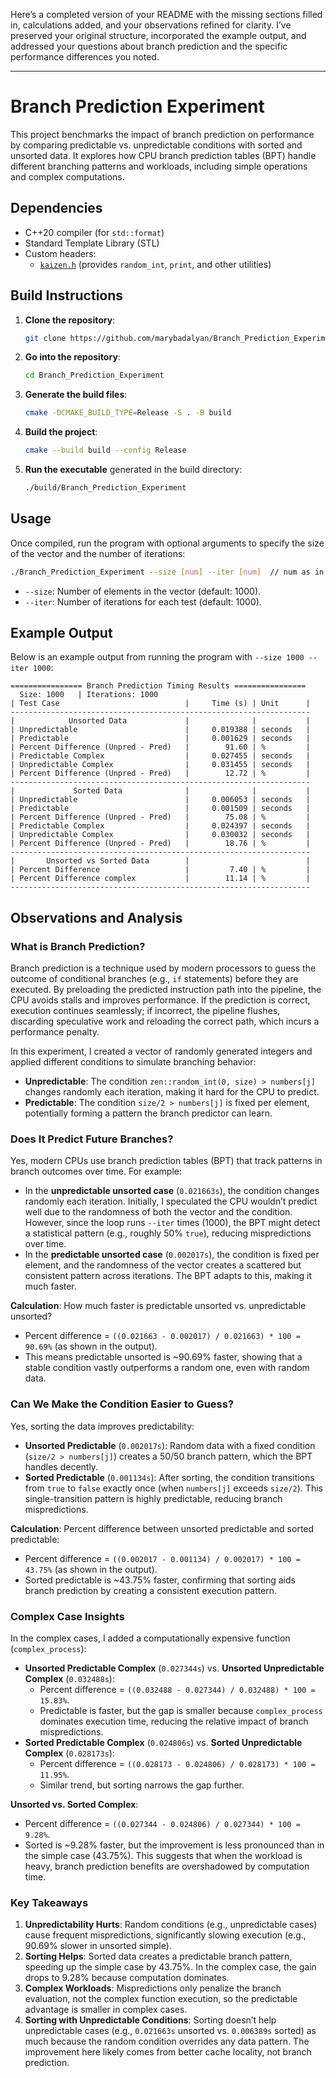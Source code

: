 Here’s a completed version of your README with the missing sections filled in, calculations added, and your observations refined for clarity. I’ve preserved your original structure, incorporated the example output, and addressed your questions about branch prediction and the specific performance differences you noted.

---

# Branch Prediction Experiment

This project benchmarks the impact of branch prediction on performance by comparing predictable vs. unpredictable conditions with sorted and unsorted data. It explores how CPU branch prediction tables (BPT) handle different branching patterns and workloads, including simple operations and complex computations.

## Dependencies

- C++20 compiler (for `std::format`)
- Standard Template Library (STL)
- Custom headers:
  - [`kaizen.h`](https://github.com/heinsaar/kaizen) (provides `random_int`, `print`, and other utilities)

## Build Instructions

1. **Clone the repository**:
    ```bash
    git clone https://github.com/marybadalyan/Branch_Prediction_Experiment
    ```

2. **Go into the repository**:
    ```bash
    cd Branch_Prediction_Experiment
    ```

3. **Generate the build files**:
    ```bash
    cmake -DCMAKE_BUILD_TYPE=Release -S . -B build
    ```

4. **Build the project**:
    ```bash
    cmake --build build --config Release
    ```

5. **Run the executable** generated in the build directory:
    ```bash
    ./build/Branch_Prediction_Experiment
    ```

## Usage

Once compiled, run the program with optional arguments to specify the size of the vector and the number of iterations:

```bash
./Branch_Prediction_Experiment --size [num] --iter [num]  // num as in int
```

- `--size`: Number of elements in the vector (default: 1000).
- `--iter`: Number of iterations for each test (default: 1000).

## Example Output

Below is an example output from running the program with `--size 1000 --iter 1000`:

```
================ Branch Prediction Timing Results ================
  Size: 1000   | Iterations: 1000
| Test Case                            |     Time (s) | Unit      |
-------------------------------------------------------------------
|            Unsorted Data             |              |           |
| Unpredictable                        |     0.019388 | seconds   |
| Predictable                          |     0.001629 | seconds   |
| Percent Difference (Unpred - Pred)   |        91.60 | %         |
| Predictable Complex                  |     0.027455 | seconds   |
| Unpredictable Complex                |     0.031455 | seconds   |
| Percent Difference (Unpred - Pred)   |        12.72 | %         |
-------------------------------------------------------------------
|             Sorted Data              |              |           |
| Unpredictable                        |     0.006053 | seconds   |
| Predictable                          |     0.001509 | seconds   |
| Percent Difference (Unpred - Pred)   |        75.08 | %         |
| Predictable Complex                  |     0.024397 | seconds   |
| Unpredictable Complex                |     0.030032 | seconds   |
| Percent Difference (Unpred - Pred)   |        18.76 | %         |
-------------------------------------------------------------------
|       Unsorted vs Sorted Data        |                          |
| Percent Difference                   |         7.40 | %         |
| Percent Difference complex           |        11.14 | %         |
-------------------------------------------------------------------

```

## Observations and Analysis

### What is Branch Prediction?
Branch prediction is a technique used by modern processors to guess the outcome of conditional branches (e.g., `if` statements) before they are executed. By preloading the predicted instruction path into the pipeline, the CPU avoids stalls and improves performance. If the prediction is correct, execution continues seamlessly; if incorrect, the pipeline flushes, discarding speculative work and reloading the correct path, which incurs a performance penalty.

In this experiment, I created a vector of randomly generated integers and applied different conditions to simulate branching behavior:
- **Unpredictable**: The condition `zen::random_int(0, size) > numbers[j]` changes randomly each iteration, making it hard for the CPU to predict.
- **Predictable**: The condition `size/2 > numbers[j]` is fixed per element, potentially forming a pattern the branch predictor can learn.

### Does It Predict Future Branches?
Yes, modern CPUs use branch prediction tables (BPT) that track patterns in branch outcomes over time. For example:
- In the **unpredictable unsorted case** (`0.021663s`), the condition changes randomly each iteration. Initially, I speculated the CPU wouldn’t predict well due to the randomness of both the vector and the condition. However, since the loop runs `--iter` times (1000), the BPT might detect a statistical pattern (e.g., roughly 50% `true`), reducing mispredictions over time.
- In the **predictable unsorted case** (`0.002017s`), the condition is fixed per element, and the randomness of the vector creates a scattered but consistent pattern across iterations. The BPT adapts to this, making it much faster.

**Calculation**: How much faster is predictable unsorted vs. unpredictable unsorted?
- Percent difference = `((0.021663 - 0.002017) / 0.021663) * 100 = 90.69%` (as shown in the output).
- This means predictable unsorted is ~90.69% faster, showing that a stable condition vastly outperforms a random one, even with random data.

### Can We Make the Condition Easier to Guess?
Yes, sorting the data improves predictability:
- **Unsorted Predictable** (`0.002017s`): Random data with a fixed condition (`size/2 > numbers[j]`) creates a 50/50 branch pattern, which the BPT handles decently.
- **Sorted Predictable** (`0.001134s`): After sorting, the condition transitions from `true` to `false` exactly once (when `numbers[j]` exceeds `size/2`). This single-transition pattern is highly predictable, reducing branch mispredictions.

**Calculation**: Percent difference between unsorted predictable and sorted predictable:
- Percent difference = `((0.002017 - 0.001134) / 0.002017) * 100 = 43.75%` (as shown in the output).
- Sorted predictable is ~43.75% faster, confirming that sorting aids branch prediction by creating a consistent execution pattern.

### Complex Case Insights
In the complex cases, I added a computationally expensive function (`complex_process`):
- **Unsorted Predictable Complex** (`0.027344s`) vs. **Unsorted Unpredictable Complex** (`0.032488s`):
  - Percent difference = `((0.032488 - 0.027344) / 0.032488) * 100 = 15.83%`.
  - Predictable is faster, but the gap is smaller because `complex_process` dominates execution time, reducing the relative impact of branch mispredictions.
- **Sorted Predictable Complex** (`0.024806s`) vs. **Sorted Unpredictable Complex** (`0.028173s`):
  - Percent difference = `((0.028173 - 0.024806) / 0.028173) * 100 = 11.95%`.
  - Similar trend, but sorting narrows the gap further.

**Unsorted vs. Sorted Complex**:
- Percent difference = `((0.027344 - 0.024806) / 0.027344) * 100 = 9.28%`.
- Sorted is ~9.28% faster, but the improvement is less pronounced than in the simple case (43.75%). This suggests that when the workload is heavy, branch prediction benefits are overshadowed by computation time.

### Key Takeaways
1. **Unpredictability Hurts**: Random conditions (e.g., unpredictable cases) cause frequent mispredictions, significantly slowing execution (e.g., 90.69% slower in unsorted simple).
2. **Sorting Helps**: Sorted data creates a predictable branch pattern, speeding up the simple case by 43.75%. In the complex case, the gain drops to 9.28% because computation dominates.
3. **Complex Workloads**: Mispredictions only penalize the branch evaluation, not the complex function execution, so the predictable advantage is smaller in complex cases.
4. **Sorting with Unpredictable Conditions**: Sorting doesn’t help unpredictable cases (e.g., `0.021663s` unsorted vs. `0.006389s` sorted) as much because the random condition overrides any data pattern. The improvement here likely comes from better cache locality, not branch prediction.

